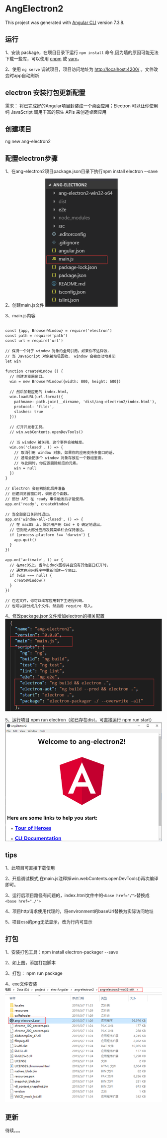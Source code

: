 # AngElectron2

This project was generated with [Angular CLI](https://github.com/angular/angular-cli) version 7.3.8.

## 运行

1、安装 package，在项目目录下运行 `npm install` 命令,因为墙的原因可能无法下载一些库，可以使用 [cnpm](https://npm.taobao.org) 或 [yarn](https://yarnpkg.com/zh-Hans/)。

2、使用 `ng serve` 调试项目，项目访问地址为 [http://localhost:4200/](http://localhost:4200/) 。文件改变时app自动刷新

## electron 安装打包更新配置

需求： 将已完成好的Angular项目封装成一个桌面应用；Electron 可以让你使用纯 JavaScript 调用丰富的原生 APIs 来创造桌面应用

## 创建项目

ng new ang-electron2

## 配置electron步骤

1、在ang-electron2项目package.json目录下执行npm install electron --save

2、创建main.js文件 ![Image text](https://github.com/yujiao-qunar/Angular-electron/blob/master/src/assets/img/lib.png)

3、main.js内容
```

const {app, BrowserWindow} = require('electron')
const path = require('path')
const url = require('url')

// 保持一个对于 window 对象的全局引用，如果你不这样做，
// 当 JavaScript 对象被垃圾回收， window 会被自动地关闭
let win

function createWindow () {
  // 创建浏览器窗口。
  win = new BrowserWindow({width: 800, height: 600})

  // 然后加载应用的 index.html。
  win.loadURL(url.format({
    pathname: path.join(__dirname, 'dist/ang-electron2/index.html'),
    protocol: 'file:',
    slashes: true
  }))

  // 打开开发者工具。
  // win.webContents.openDevTools()

  // 当 window 被关闭，这个事件会被触发。
  win.on('closed', () => {
    // 取消引用 window 对象，如果你的应用支持多窗口的话，
    // 通常会把多个 window 对象存放在一个数组里面，
    // 与此同时，你应该删除相应的元素。
    win = null
  })
}

// Electron 会在初始化后并准备
// 创建浏览器窗口时，调用这个函数。
// 部分 API 在 ready 事件触发后才能使用。
app.on('ready', createWindow)

// 当全部窗口关闭时退出。
app.on('window-all-closed', () => {
  // 在 macOS 上，除非用户用 Cmd + Q 确定地退出，
  // 否则绝大部分应用及其菜单栏会保持激活。
  if (process.platform !== 'darwin') {
    app.quit()
  }
})

app.on('activate', () => {
  // 在macOS上，当单击dock图标并且没有其他窗口打开时，
  // 通常在应用程序中重新创建一个窗口。
  if (win === null) {
    createWindow()
  }
})

// 在这文件，你可以续写应用剩下主进程代码。
// 也可以拆分成几个文件，然后用 require 导入。

```

4、修改package.json文件增加electron的相关配置
![Image text](https://github.com/yujiao-qunar/Angular-electron/blob/master/src/assets/img/package.png)

5、运行项目 npm run electron（如已存在dist，可直接运行 npm run start）
![Image text](https://github.com/yujiao-qunar/Angular-electron/blob/master/src/assets/img/elec.png)

## tips

1、此项目可直接下载使用

2、开启调试模式,在main.js注释掉win.webContents.openDevTools()再次编译即可。

3、运行后项目路径有问题的，index.html文件中的``` <base href="/"> ```替换成``` <base href="./">```

4、项目http请求使用代理的，将environment的baseUrl替换为实际访问地址

5、项目css的png无法显示，改为行内可显示

## 打包

1、安装打包工具：npm install electron-packager --save

2、如上图，添加打包脚本

3、打包： npm run package

4、exe文件安装
![Image text](https://github.com/yujiao-qunar/Angular-electron/blob/master/src/assets/img/final.png)

## 更新

待续。。。



